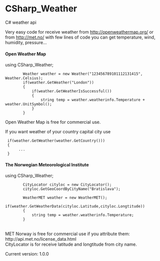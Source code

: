 # CSharp_Weather
C# weather api

Very easy code for receive weather from http://openweathermap.org/ or from http://met.no/
with few lines of code you can get temperature, wind, humidity, pressure...

<h4>Open Weather Map</h4>
using CSharp_Weather;

            Weather weather = new Weather("123456789101112131415", Weather.Celsius);
            if(weather.GetWeather("London"))
            {
                if(weather.GetWeatherIsSuccessful())
                {
                    string temp = weather.weatherinfo.Temperature + weather.UnitSymbol();
                }
            }


Open Weather Map is free for commercial use.


If you want weather of your country capital city use

     if(weather.GetWeather(weather.GetCountry()))
     {
          ...  
     }


<h4>The Norwegian Meteorological Institute</h4>

using CSharp_Weather;

            CityLocator cityloc = new CityLocator();
            cityloc.GetGeoCoordByCityName("Bratislava");

            WeatherMET weather = new WeatherMET();
            if(weather.GetWeatherData(cityloc.Latitude,cityloc.Longtitude))
            {
                string temp = weather.weatherinfo.Temperature;
            }
 
 
 <br>
 MET Norway is free for commercial use if you attribute them: http://api.met.no/license_data.html           
 
 <br>
 CityLocator is for receive latitude and longtitude from city name.           

Current version: 1.0.0

